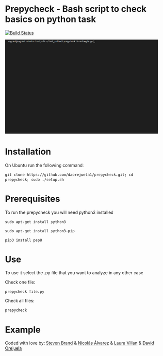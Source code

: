 # Prepycheck - Bash script to check basics on python task
[![Build Status](https://travis-ci.org/joemccann/dillinger.svg?branch=master)](https://travis-ci.org/joemccann/dillinger)

![Example use case](resources/screentogif.gif)

#  Installation

On Ubuntu run the following command:

    git clone https://github.com/daorejuela1/prepycheck.git; cd prepycheck; sudo ./setup.sh

# Prerequisites 

To run the prepycheck you will need python3 installed
```
sudo apt-get install python3
```
```
sudo apt-get install python3-pip
```
```
pip3 install pep8
```

# Use

To use it select the .py file that you want to analyze in any other case

Check one file:

    prepycheck file.py

Check all files:

    prepycheck


# Example



Coded with love by:
[Steven Brand]([https://github.com/kajoomba99](https://github.com/kajoomba99))  & [Nicolás Álvarez]([https://github.com/NICOLASTOBON](https://github.com/NICOLASTOBON))  & [Laura Villan]([https://github.com/laucavv](https://github.com/laucavv)) & [David Orejuela]([https://github.com/daorejuela1](https://github.com/daorejuela1))
